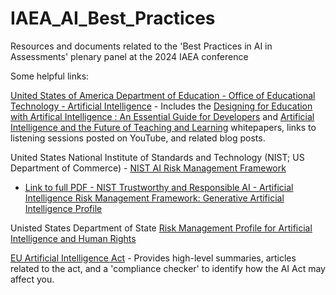 # IAEA_AI_Best_Practices
Resources and documents related to the 'Best Practices in AI in Assessments' plenary panel at the 2024 IAEA conference

Some helpful links:

[United States of America Department of Education - Office of Educational Technology - Artificial Intelligence](https://tech.ed.gov/ai/) - Includes the [Designing for Education with Artifical Intelligence : An Essential Guide for Developers](https://tech.ed.gov/designing-for-education-with-artificial-intelligence/) and [Artificial Intelligence and the Future of Teaching and Learning](https://tech.ed.gov/ai-future-of-teaching-and-learning/) whitepapers, links to listening sessions posted on YouTube, and related blog posts.

United States National Institute of Standards and Technology (NIST; US Department of Commerce) - [NIST AI Risk Management Framework](https://www.nist.gov/itl/ai-risk-management-framework) 

- [Link to full PDF - NIST Trustworthy and Responsible AI - Artificial Intelligence Risk Management Framework: Generative Artificial Intelligence Profile](https://nvlpubs.nist.gov/nistpubs/ai/NIST.AI.600-1.pdf)

Unisted States Department of State [Risk Management Profile for Artificial Intelligence and Human Rights](https://www.state.gov/risk-management-profile-for-ai-and-human-rights/)

[EU Artificial Intelligence Act](https://artificialintelligenceact.eu/) - Provides high-level summaries, articles related to the act, and a 'compliance checker' to identify how the AI Act may affect you.


